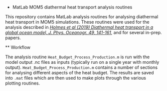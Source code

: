 * MatLab MOM5 diathermal heat transport analysis routines

This repository contains MatLab analysis routines for analysing diathermal heat transport in MOM5 simulations. These routines were used for the analysis described in [*Holmes et al (2019) Diathermal heat transport in a global ocean model, J. Phys. Oceanogr. 49, 141-161*](https://doi.org/10.1175/JPO-D-18-0098.1), and for several in-prep. papers.

** Workflow

The analysis routine `Heat_Budget_Process_Production.m` is run with the model output .nc files as inputs (typically run on a single year with monthly output). `Heat_Budget_Process_Production.m` contains a number of sections for analysing different aspects of the heat budget. The results are saved into `.mat` files which are then used to make plots through the various plotting routines.


